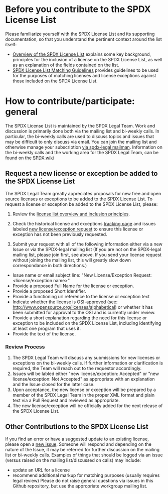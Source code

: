 # Before you contribute to the SPDX License List
Please familiarize yourself with the SPDX License List and its supporting documentation, so that you understand the pertinent context around the list itself:
* [Overview of the SPDX License List](https://spdx.org/spdx-license-list/license-list-overview) explains some key background, principles for the inclusion of a license on the SPDX License List, as well as an explanation of the fields contained on the list.
* [SPDX License List Matching Guidelines](https://spdx.org/spdx-license-list/matching-guidelines) provides guidelines to be used for the purposes of matching licenses and license exceptions against those included on the SPDX License List. 

# How to contribute/participate: general
The SPDX License List is maintained by the SPDX Legal Team. Work and discussion is primarily done both via the mailing list and bi-weekly calls. In particular, the bi-weekly calls are used to discuss topics and issues that may be difficult to only discuss via email.
You can join the mailing list and otherwise manage your subscription [via spdx-legal mailman](https://lists.spdx.org/mailman/listinfo/spdx-legal). Information on the bi-weekly calls and the working area for the SPDX Legal Team, can be found on the [SPDX wiki](https://wiki.spdx.org/view/Legal_Team)

## Request a new license or exception be added to the SPDX License List
The SPDX Legal Team greatly appreciates proposals for new free and open source licenses or exceptions to be added to the SPDX License List.  To request a license or exception be added to the SPDX License List, please:

1.  Review the [license list overview and inclusion principles](https://spdx.org/spdx-license-list/license-list-overview).

2.  Check the historical license and exceptions [tracking page](https://docs.google.com/spreadsheets/d/11AKxLBoN_VXM32OmDTk2hKeYExKzsnPjAVM7rLstQ8s/edit?pli=1#gid=695212681) and issues labeled [new license/exception request](https://github.com/spdx/license-list-XML/labels/new%20license%2Fexception%20request) to ensure this license or exception has not been previously requested. 

3. Submit your request with all of the following information either via a new Issue or via the SPDX-legal mailing list
(If you are not on the SPDX-legal mailing list, please join first, see above. If you send your license request without joining the mailing list, this will greatly slow down correspondance in both directions.)

* Issue name or email subject line: "New License/Exception Request: <license/exception name>" 
* Provide a proposed Full Name for the license or exception.
* Provide a proposed Short Identifier.
* Provide a functioning url reference to the license or exception text
* Indicate whether the license is OSI-approved (see: http://www.opensource.org/licenses/alphabetical) or whether it has been submitted for approval to the OSI and is currently under review.
* Provide a short explanation regarding the need for this license or exception to be included on the SPDX License List, including identifying at least one program that uses it.
* Provide the text of the license. 

### Review Process
1. The SPDX Legal Team will discuss any submissions for new licenses or exceptions on the bi-weekly calls. If further information or clarification is required, the Team will reach out to the requestor accordingly.
2. Issues will be labled either "new license/exception: Accepted" or "new license/exception: Not Accepted" as appropriate with an explanation and the Issue closed for the latter case.
3. Upon acceptance, the new license or exception will be prepared by a member of the SPDX Legal Team in the proper XML format and plain text via a Pull Request and reviewed as appropriate. 
4. The new license/exception will be officially added for the next release of the SPDX License List.

## Other Contributions to the SPDX License List
If you find an error or have a suggested update to an existing license, please open a [new issue](https://github.com/spdx/license-list-XML/issues/new). Someone will respond and depending on the nature of the Issue, it may be referred for further discussion on the mailing list or bi-weekly calls. Examples of things that should be logged via an issue (versus raised on the mailing list/discussed on calls) may include:
* update an URL for a license
* recommend additional markup for matching purposes (usually requires legal review)
Please do not raise general questions via issues in this Github repository, but use the appropriate workgroup mailing list. 
